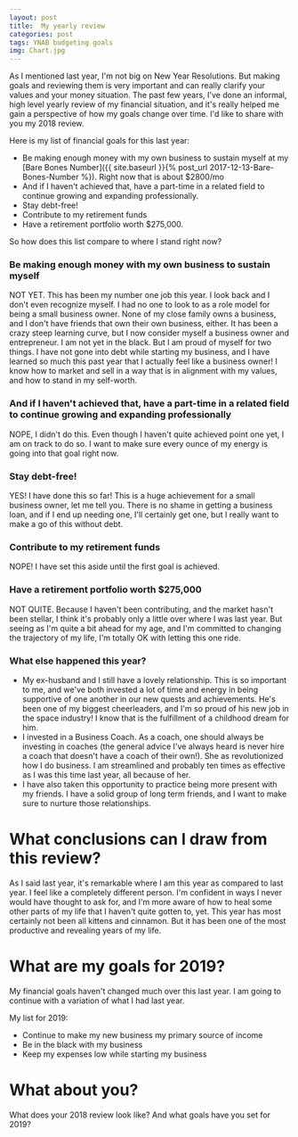 ```yaml
---
layout: post
title:  My yearly review
categories: post
tags: YNAB budgeting goals 
img: Chart.jpg
---
```


As I mentioned last year, I'm not big on New Year Resolutions. But making goals and reviewing them is very important and can really clarify your values and your money situation. The past few years, I've done an informal, high level yearly review of my financial situation, and it's really helped me gain a perspective of how my goals change over time. I'd like to share with you my 2018 review.

<!--more-->

Here is my list of financial goals for this last year:

- Be making enough money with my own business to sustain myself at my [Bare Bones Number]({{ site.baseurl }}{% post_url 2017-12-13-Bare-Bones-Number %}). Right now that is about $2800/mo
- And if I haven't achieved that, have a part-time in a related field to continue growing and expanding professionally.
- Stay debt-free!
- Contribute to my retirement funds
- Have a retirement portfolio worth $275,000.

So how does this list compare to where I stand right now?

### Be making enough money with my own business to sustain myself
NOT YET. This has been my number one job this year. I look back and I don't even recognize myself. I had no one to look to as a role model for being a small business owner. None of my close family owns a business, and I don't have friends that own their own business, either. It has been a crazy steep learning curve, but I now consider myself a business owner and entrepreneur. I am not yet in the black. But I am proud of myself for two things. I have not gone into debt while starting my business, and I have learned so much this past year that I actually feel like a business owner! I know how to market and sell in a way that is in alignment with my values, and how to stand in my self-worth. 

### And if I haven't achieved that, have a part-time in a related field to continue growing and expanding professionally
NOPE, I didn't do this. Even though I haven't quite achieved point one yet, I am on track to do so. I want to make sure every ounce of my energy is going into that goal right now.

### Stay debt-free!
YES! I have done this so far! This is a huge achievement for a small business owner, let me tell you. There is no shame in getting a business loan, and if I end up needing one, I'll certainly get one, but I really want to make a go of this without debt.

### Contribute to my retirement funds
NOPE! I have set this aside until the first goal is achieved.

### Have a retirement portfolio worth $275,000
NOT QUITE. Because I haven't been contributing, and the market hasn't been stellar, I think it's probably only a little over where I was last year. But seeing as I'm quite a bit ahead for my age, and I'm committed to changing the trajectory of my life, I'm totally OK with letting this one ride.

### What else happened this year?
- My ex-husband and I still have a lovely relationship. This is so important to me, and we've both invested a lot of time and energy in being supportive of one another in our new quests and achievements. He's been one of my biggest cheerleaders, and I'm so proud of his new job in the space industry! I know that is the fulfillment of a childhood dream for him.
- I invested in a Business Coach. As a coach, one should always be investing in coaches (the general advice I've always heard is never hire a coach that doesn't have a coach of their own!). She as revolutionized how I do business. I am streamlined and probably ten times as effective as I was this time last year, all because of her.
- I have also taken this opportunity to practice being more present with my friends. I have a solid group of long term friends, and I want to make sure to nurture those relationships.

# What conclusions can I draw from this review?
As I said last year, it's remarkable where I am this year as compared to last year. I feel like a completely different person. I'm confident in ways I never would have thought to ask for, and I'm more aware of how to heal some other parts of my life that I haven't quite gotten to, yet. This year has most certainly not been all kittens and cinnamon. But it has been one of the most productive and revealing years of my life.

# What are my goals for 2019?
My financial goals haven't changed much over this last year. I am going to continue with a variation of what I had last year.

My list for 2019:

- Continue to make my new business my primary source of income
- Be in the black with my business
- Keep my expenses low while starting my business


# What about you?
What does your 2018 review look like? And what goals have you set for 2019?